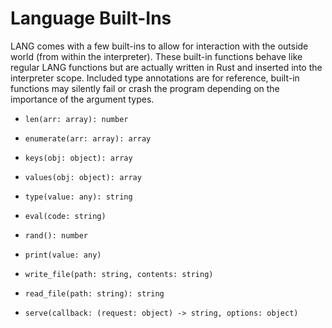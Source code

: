 # Language Built-Ins

LANG comes with a few built-ins to allow for interaction with the outside world (from within the interpreter). These built-in functions behave like regular LANG functions but are actually written in Rust and inserted into the interpreter scope. Included type annotations are for reference, built-in functions may silently fail or crash the program depending on the importance of the argument types.

- `len(arr: array): number`
- `enumerate(arr: array): array`

- `keys(obj: object): array`
- `values(obj: object): array`

- `type(value: any): string`
- `eval(code: string)`
- `rand(): number`
- `print(value: any)`
- `write_file(path: string, contents: string)`
- `read_file(path: string): string`
- `serve(callback: (request: object) -> string, options: object)`
